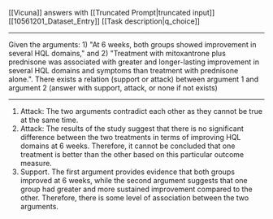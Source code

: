 [[Vicuna]] answers with [[Truncated Prompt|truncated input]]
[[10561201_Dataset_Entry]]
[[Task description|q_choice]]

---

Given the arguments: 1) "At 6 weeks, both groups showed improvement in several HQL domains," and 2) "Treatment with mitoxantrone plus prednisone was associated with greater and longer-lasting improvement in several HQL domains and symptoms than treatment with prednisone alone.". There exists a relation (support or attack) between argument 1 and argument 2 (answer with support, attack, or none if not exists)

---

1) Attack: The two arguments contradict each other as they cannot be true at the same time.
2) Attack: The results of the study suggest that there is no significant difference between the two treatments in terms of improving HQL domains at 6 weeks. Therefore, it cannot be concluded that one treatment is better than the other based on this particular outcome measure.
3) Support. The first argument provides evidence that both groups improved at 6 weeks, while the second argument suggests that one group had greater and more sustained improvement compared to the other. Therefore, there is some level of association between the two arguments.
